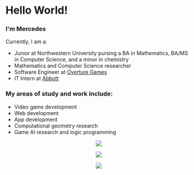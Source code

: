 # Hello World!

### I'm Mercedes
Currently, I am a:
- Junior at Northwestern University pursing a BA in Mathematics, BA/MS in Computer Science, and a minor in chemistry
- Mathematics and Computer Science researcher
- Software Engineer at [Overture Games](https://www.overture.games/)
- IT Intern at [Abbott](https://www.abbott.com/)

### My areas of study and work include:
- Video game development
- Web development
- App development
- Computational geometry research
- Game AI research and logic programming

<p align="center">
    <a href="https://git.io/streak-stats">
        <img src="https://streak-stats.demolab.com/?user=mercedes-sandu&theme=tokyonight&private=true" />
    </a>
</p>

<p align="center">
    <a href="https://github.com/anuraghazra/github-readme-stats">
        <img src="https://github-readme-stats-git-masterrstaa-rickstaa.vercel.app/api/top-langs/?username=mercedes-sandu&layout=compact&count_private=true&theme=tokyonight" />
    </a>
</p>

<p align="center">
    <a href="https://skillicons.dev">
        <img src="https://skillicons.dev/icons?i=cs,unity,latex,java,python,cpp,unreal,react,blender,html,css,js,ts,discord&theme=dark" />
    </a>
</p>
